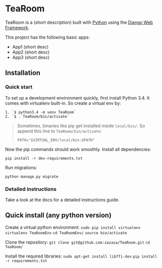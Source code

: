 

# TeaRoom

TeaRoom is a (short description) built with [Python][0] using the [Django Web Framework][1].

This project has the following basic apps:

* App1 (short desc)
* App2 (short desc)
* App3 (short desc)

## Installation

### Quick start

To set up a development environment quickly, first install Python 3.4. It
comes with virtualenv built-in. So create a virtual env by:

    1. `$ python3.4 -m venv TeaRoom`
    2. `$ . TeaRoom/bin/activate`

> Sometimes, binaries like pip get installed inside `local/bin/`. So append
> this line to `TeaRoom/bin/activate`:
>
> `PATH="$VIRTUAL_ENV/local/bin:$PATH"`

Now the pip commands should work smoothly. Install all dependencies:

    pip install -r dev-requirements.txt

Run migrations:

    python manage.py migrate

### Detailed instructions

Take a look at the docs for a detailed instructions guide.

[0]: https://www.python.org/
[1]: https://www.djangoproject.com/

## Quick install (any python version)

Create a virtual python environment:
`sudo pip install virtualenv`
`virtualenv TeaRoomEnv`
`cd TeaRoomEnv/`
`source bin/activate`

Clone the repository:
`git clone git@github.com:zazasa/TeaRoom.git`
`cd TeaRoom/`

Install the required libraries:
`sudo apt-get install libffi-dev`
`pip install -r requirements.txt `

